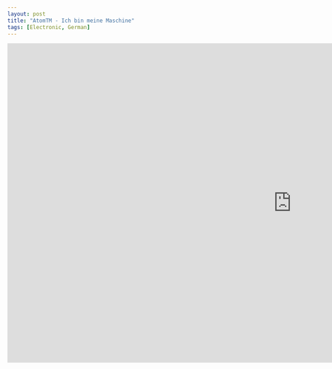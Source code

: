 ```yaml
---
layout: post
title: "AtomTM - Ich bin meine Maschine"
tags: [Electronic, German]
---
```


<div class="embed-responsive embed-responsive-16by9">
    <iframe width="1280" height="720" src="https://www.youtube.com/embed/0mIy71QLMP8" frameborder="0" allow="autoplay; encrypted-media" allowfullscreen></iframe>
</div>
